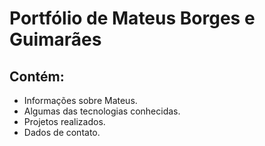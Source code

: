 # Portfólio de Mateus Borges e Guimarães


## Contém:
 - Informações sobre Mateus.
 - Algumas das tecnologias conhecidas.
 - Projetos realizados.
 - Dados de contato.

